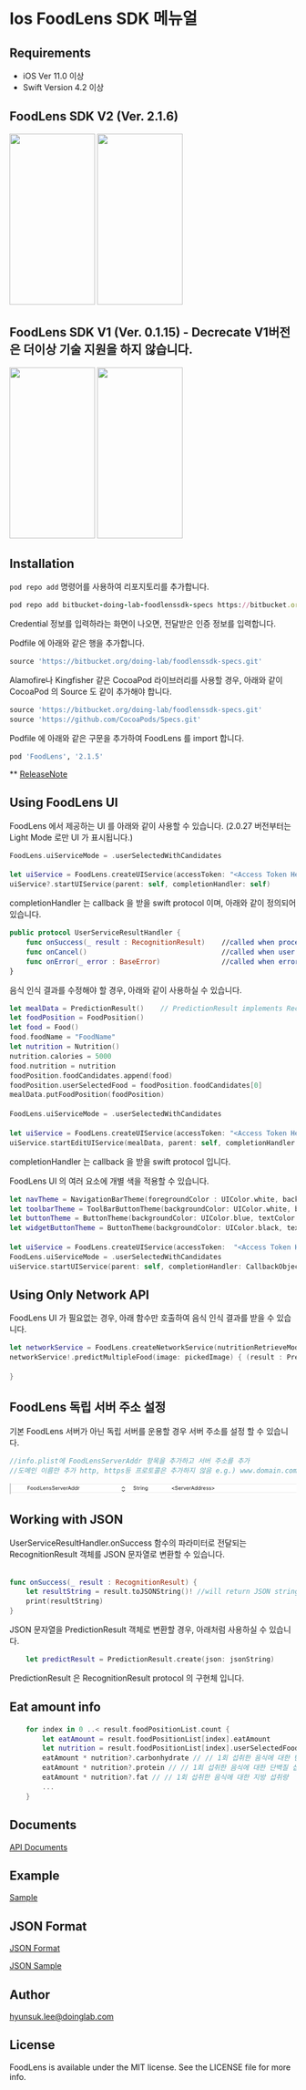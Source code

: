 # Ios FoodLens SDK 메뉴얼

<!-- [![CI Status](https://img.shields.io/travis/hyunsuk.lee@doinglab.com/FoodLens.svg?style=flat)](https://travis-ci.org/hyunsuk.lee@doinglab.com/FoodLens)
[![Version](https://img.shields.io/cocoapods/v/FoodLens.svg?style=flat)](https://cocoapods.org/pods/FoodLens)
[![License](https://img.shields.io/cocoapods/l/FoodLens.svg?style=flat)](https://cocoapods.org/pods/FoodLens)
[![Platform](https://img.shields.io/cocoapods/p/FoodLens.svg?style=flat)](https://cocoapods.org/pods/FoodLens) -->

## Requirements

* iOS Ver 11.0 이상
* Swift Version 4.2 이상

## FoodLens SDK V2 (Ver. 2.1.6)
<img src="./Images/V201.PNG" width="150" height="300">      <img src="./Images/V202.PNG" width="150" height="300">

## FoodLens SDK V1 (Ver. 0.1.15) - Decrecate V1버전은 더이상 기술 지원을 하지 않습니다.
<img src="./Images/V101.PNG" width="150" height="300">      <img src="./Images/V102.PNG" width="150" height="300">


## Installation

`pod repo add` 명령어를 사용하여 리포지토리를 추가합니다. 

```ruby
pod repo add bitbucket-doing-lab-foodlenssdk-specs https://bitbucket.org/doing-lab/foodlenssdk-specs.git
```
Credential 정보를 입력하라는 화면이 나오면, 전달받은 인증 정보를 입력합니다.

Podfile 에 아래와 같은 행을 추가합니다.

```ruby
source 'https://bitbucket.org/doing-lab/foodlenssdk-specs.git'
```

Alamofire나 Kingfisher 같은 CocoaPod 라이브러리를 사용할 경우, 아래와 같이 CocoaPod 의 Source 도 같이 추가해야 합니다. 

```ruby
source 'https://bitbucket.org/doing-lab/foodlenssdk-specs.git'
source 'https://github.com/CocoaPods/Specs.git'
```

Podfile 에 아래와 같은 구문을 추가하여 FoodLens 를 import 합니다.

```ruby
pod 'FoodLens', '2.1.5'
```
** [ReleaseNote](ReleaseNote.md)

## Using FoodLens UI

FoodLens 에서 제공하는 UI 를 아래와 같이 사용할 수 있습니다.
(2.0.27 버전부터는 Light Mode 로만 UI 가 표시됩니다.)


```swift
FoodLens.uiServiceMode = .userSelectedWithCandidates

let uiService = FoodLens.createUIService(accessToken: "<Access Token Here>") //AccessToken is given to you
uiService?.startUIService(parent: self, completionHandler: self)
```
completionHandler 는 callback 을 받을 swift protocol 이며, 아래와 같이 정의되어 있습니다.

```swift
public protocol UserServiceResultHandler {
    func onSuccess(_ result : RecognitionResult)    //called when process is succeeded
    func onCancel()                                 //called when user cancels recognition
    func onError(_ error : BaseError)               //called when error is occurred
}
```

음식 인식 결과를 수정해야 할 경우, 아래와 같이 사용하실 수 있습니다.  

```swift
let mealData = PredictionResult()    // PredictionResult implements RecognitionResult protocol
let foodPosition = FoodPosition()
let food = Food()
food.foodName = "FoodName"
let nutrition = Nutrition()
nutrition.calories = 5000
food.nutrition = nutrition
foodPosition.foodCandidates.append(food)
foodPosition.userSelectedFood = foodPosition.foodCandidates[0]
mealData.putFoodPosition(foodPosition)

FoodLens.uiServiceMode = .userSelectedWithCandidates

let uiService = FoodLens.createUIService(accessToken: "<Access Token Here>") //AccessToken is given to you
uiService.startEditUIService(mealData, parent: self, completionHandler: CallbackObject())    
```
completionHandler 는 callback 을 받을 swift protocol 입니다.

FoodLens UI 의 여러 요소에 개별 색을 적용할 수 있습니다. 

```swift
let navTheme = NavigationBarTheme(foregroundColor : UIColor.white, backgroundColor : UIColor.black)
let toolbarTheme = ToolBarButtonTheme(backgroundColor: UIColor.white, buttonTheme: ButtonTheme(backgroundColor: UIColor.black, textColor: UIColor.white, borderColor: UIColor.clear))
let buttonTheme = ButtonTheme(backgroundColor: UIColor.blue, textColor: UIColor.green, borderColor: UIColor.black)
let widgetButtonTheme = ButtonTheme(backgroundColor: UIColor.black, textColor: UIColor.blue, borderColor: UIColor.red)
       
let uiService = FoodLens.createUIService(accessToken:  "<Access Token Here>", navigationBarTheme: navTheme, toolbarTheme: toolbarTheme, buttonTheme: buttonTheme,  widgetButtonTheme : widgetButtonTheme)
FoodLens.uiServiceMode = .userSelectedWithCandidates
uiService.startUIService(parent: self, completionHandler: CallbackObject())   
```

## Using Only Network API

FoodLens UI 가 필요없는 경우, 아래 함수만 호출하여 음식 인식 결과를 받을 수 있습니다.

```swift
let networkService = FoodLens.createNetworkService(nutritionRetrieveMode: .allNutirition, accessToken: "<Access Token Here>") //AccessToken is given to you
networkService!.predictMultipleFood(image: pickedImage) { (result : PredictionResult?, status : ProcessStatus) in
    
}
```
## FoodLens 독립 서버 주소 설정

기본 FoodLens 서버가 아닌 독립 서버를 운용할 경우 서버 주소를 설정 할 수 있습니다.
```swift
//info.plist에 FoodLensServerAddr 항목을 추가하고 서버 주소를 추가
//도메인 이름만 추가 http, https등 프로토콜은 추가하지 않음 e.g.) www.domain.com, 132.213.111.23 등
```
<img src="./Images/infoplist.png">

## Working with JSON 

UserServiceResultHandler.onSuccess 함수의 파라미터로 전달되는 RecognitionResult 객체를 JSON 문자열로 변환할 수 있습니다. 

```swift

func onSuccess(_ result : RecognitionResult) {
    let resultString = result.toJSONString()! //will return JSON string
    print(resultString)
}
```
 
JSON 문자열을 PredictionResult 객체로 변환할 경우, 아래처럼 사용하실 수 있습니다.

```swift
    let predictResult = PredictionResult.create(json: jsonString)
```
PredictionResult 은 RecognitionResult protocol 의 구현체 입니다.

## Eat amount info

```swift
    for index in 0 ..< result.foodPositionList.count {
        let eatAmount = result.foodPositionList[index].eatAmount
        let nutrition = result.foodPositionList[index].userSelectedFood?.nutrition
        eatAmount * nutrition?.carbonhydrate // // 1회 섭취한 음식에 대한 탄수화물 섭취량
        eatAmount * nutrition?.protein // // 1회 섭취한 음식에 대한 단백질 섭취량
        eatAmount * nutrition?.fat // // 1회 섭취한 음식에 대한 지방 섭취량
        ...
    }
```

## Documents  
[API Documents](https://doinglab.github.io/ios/index.html)

## Example  
[Sample](SampleCode/)

## JSON Format
[JSON Format](../JSON%20Format)

[JSON Sample](../JSON%20Sample)

## Author
hyunsuk.lee@doinglab.com

## License
FoodLens is available under the MIT license. See the LICENSE file for more info.

